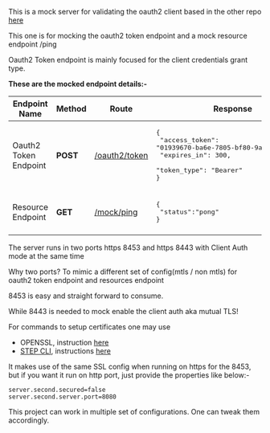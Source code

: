 This is a mock server for validating the oauth2 client based in the other repo [here](https://github.com/krnbr/spring-oauth2-rest-client)

This one is for mocking the oauth2 token endpoint and a mock resource endpoint /ping

Oauth2 Token endpoint is mainly focused for the client credentials grant type.

**These are the mocked endpoint details:-**

| Endpoint Name         | Method      | Route                                                                                   | Response                                                                                                                                                     | 
|-----------------------|-------------|-----------------------------------------------------------------------------------------|--------------------------------------------------------------------------------------------------------------------------------------------------------------|
| Oauth2 Token Endpoint | <b>POST</b> | [/oauth2/token](src/main/java/in/neuw/mocks/controllers/Oauth2TokenMockController.java) | <pre lang="json">{<br />    "access_token": "01939670-ba6e-7805-bf80-9a8b657b5c7d",<br />    "expires_in": 300,<br />    "token_type": "Bearer"<br />}</pre> |
|                       |             |                                                                                         |                                                                                                                                                              |
| Resource Endpoint     | <b>GET</b>  | [/mock/ping](src/main/java/in/neuw/mocks/controllers/ResourceController.java)           | <pre lang="json">{<br />    "status":"pong"<br />}</pre>                                                                                                     |
|                       |             |                                                                                         |                                                                                                                                                              |

The server runs in two ports https 8453 and https 8443 with Client Auth mode at the same time<br />

Why two ports? To mimic a different set of config(mtls / non mtls) for oauth2 token endpoint and resources endpoint

8453 is easy and straight forward to consume.

While 8443 is needed to mock enable the client auth aka mutual TLS!

For commands to setup certificates one may use 

- OPENSSL, instruction [here](https://github.com/krnbr/openssl-essential-commands)
- [STEP CLI](https://smallstep.com/docs/step-cli/), instructions [here](https://github.com/krnbr/certs-using-step)

It makes use of the same SSL config when running on https for the 8453, but if you want it run on http port, just provide the properties like below:-

```properties
server.second.secured=false
server.second.server.port=8080
```

This project can work in multiple set of configurations. One can tweak them accordingly.